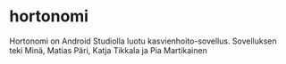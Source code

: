 # hortonomi
Hortonomi on Android Studiolla luotu kasvienhoito-sovellus. Sovelluksen teki Minä, Matias Päri, Katja Tikkala ja Pia Martikainen

